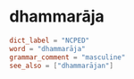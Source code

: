 # dhammarāja

``` toml
dict_label = "NCPED"
word = "dhammarāja"
grammar_comment = "masculine"
see_also = ["dhammarājan"]
```

